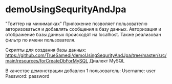 # demoUsingSequrityAndJpa
"Твиттер на минималках"
Приложение позволяет пользователю авторизоваться и добавлять сообщения в базу данных. 
Авторизация и отображение базы данных происходят на localhost. 
Также реализован фильтр по имени пользователя.

Скрипты для создания базы данных: 
https://github.com/TrueSamedi/demoUsingSequrityAndJpa/tree/master/src/main/resources/forCreateDbForMySQL
Диалект MySQL

В качестве демонстрации добавлен 1 пользователь:
Username: user
Password: password
